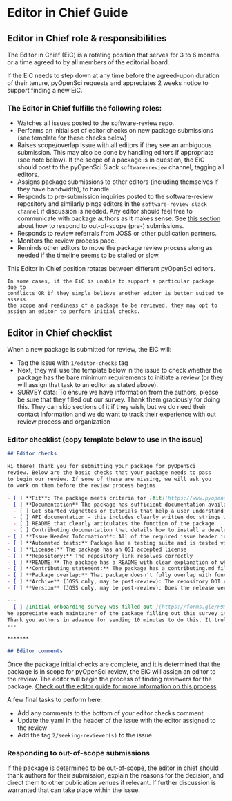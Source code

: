 # Editor in Chief Guide

## Editor in Chief role & responsibilities

The Editor in Chief (EiC) is a rotating position that serves 
for 3 to 6 months or a time agreed to by all members of the editorial 
board. 

If the EiC needs to step down at any time before the agreed-upon 
duration of their tenure, pyOpenSci requests and appreciates 2 weeks notice
to support finding a new EiC.

### The Editor in Chief fulfills the following roles:

- Watches all issues posted to the software-review repo.
- Performs an initial set of editor checks on new package submissions (see template for these checks below)
- Raises scope/overlap issue with all editors if they see an ambiguous submission. 
This may also be done by handling editors if appropriate (see note below). If 
the scope of a package is in question, the EiC should post to the pyOpenSci 
Slack `software-review` channel, tagging all editors.
- Assigns package submissions to other editors (including themselves if they have bandwidth), to handle. 
- Responds to pre-submission inquiries posted to the software-review repository 
and similarly pings editors in the `software-review slack channel` if discussion 
is needed. Any editor should feel free to communicate with package authors as it 
makes sense. See [this section](#responding-to-out-of-scope-submissions) about 
how to respond to out-of-scope (pre-) submissions.
- Responds to review referrals from JOSS or other publication partners.
- Monitors the review process pace.
- Reminds other editors to move the package review process along as needed if 
the timeline seems to be stalled or slow.


This Editor in Chief position rotates between different pyOpenSci editors. 


```{note}
In some cases, if the EiC is unable to support a particular package due to 
conflicts OR if they simple believe another editor is better suited to assess 
the scope and readiness of a package to be reviewed, they may opt to assign an editor to perform initial checks.
```

## Editor in Chief checklist

When a new package is submitted for review, the EiC will:

- Tag the issue with `1/editor-checks` tag 
- Next, they will use the template below in the issue to check whether the package has 
the bare minimum requirements to initiate a review (or they will assign that task to an editor as stated above). 
- SURVEY data: To ensure we have information from the authors, please be sure that they filled out our survey. Thank them graciously for doing this. They can skip sections of it if they wish, but we do need their contact information and we do want to track their experience with out review process and organization  


### Editor checklist (copy template below to use in the issue)

```markdown
## Editor checks 

Hi there! Thank you for submitting your package for pyOpenSci
review. Below are the basic checks that your package needs to pass 
to begin our review. If some of these are missing, we will ask you 
to work on them before the review process begins. 

- [ ] **Fit**: The package meets criteria for [fit](https://www.pyopensci.org/contributing-guide/open-source-software-peer-review/aims-and-scope.html#package-categories) and [overlap](https://www.pyopensci.org/contributing-guide/open-source-software-peer-review/aims-and-scope.html#package-overlap).
- [ ] **Documentation** The package has sufficient documentation available online (README, sphinx docs) to allow us to evaluate package function and scope *without installing the package*. This includes:
  - [ ] Get started vignettes or tutorials that help a user understand how to use the package and what it can do for them
  - [ ] API documentation - this includes clearly written doc strings with variables defined using a standard docstring format
  - [ ] README that clearly articulates the function of the package
  - [ ] Contributing documentation that details how to install a development environment and how to contribute to the package
- [ ] **Issue Header Information**: All of the required issue header information is contained within the top of the issue.
- [ ] **Automated tests:** Package has a testing suite and is tested via GitHub actions or another Continuous Integration service.
- [ ] **License:** The package has an OSI accepted license
- [ ] **Repository:** The repository link resolves correctly
- [ ] **README:** The package has a README with clear explanation of what the packages does and instructions on how to install it along with development instructions. 
- [ ] **Contributing statement:** The package has a contributing.md file that details how to contribute to the package. 
- [ ] **Package overlap:** That package doesn't fully overlap with functionality of other packages that have already been submitted to pyOpenSci
- [ ] **Archive** (JOSS only, may be post-review): The repository DOI resolves correctly
- [ ] **Version** (JOSS only, may be post-review): Does the release version given match the GitHub release (v1.0.0)?

---
- [ ] [Initial onboarding survey was filled out ](https://forms.gle/F9mou7S3jhe8DMJ16) 
We appreciate each maintainer of the package filling out this survey individually. :raised_hands: 
Thank you authors in advance for sending 10 minutes to do this. It truly helps our organization. :raised_hands:
---

*******

## Editor comments


```

Once the package initial checks are complete, and it is determined that 
the package is in scope for pyOpenSci review, the EiC will assign an 
editor to the review. The editor will begin the process of finding reviewers for the package. [Check out the editor guide for more information on this process](editors-guide.md) 

A few final tasks to perform here:

- Add any comments to the bottom of your editor checks comment
- Update the yaml in the header of the issue with the editor assigned to the review 
- Add the tag `2/seeking-reviewer(s)` to the issue.

### Responding to out-of-scope submissions

If the package is determined to be out-of-scope, the editor in chief should thank authors for their submission,
explain the reasons for the decision, and direct them to other publication venues 
if relevant. If further discussion is warranted that can take place within the issue. 